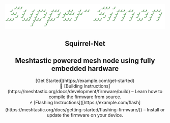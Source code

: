 <div align="center" markdown="1">
  
<img src=".github/SupperSimon.png" alt="SupperSimon" width="800"/>

  <h2 align="center">Squirrel-Net</h2>
  <h2 align="center"> Meshtastic powered mesh node using fully embedded hardware</h2>
  <p>
    [Get Started](https://example.com/get-started) <br/>
    🔧 [Building Instructions](https://meshtastic.org/docs/development/firmware/build) – Learn how to compile the firmware from source. <br/>
    ⚡ [Flashing Instructions]([https://example.com/flash](https://meshtastic.org/docs/getting-started/flashing-firmware/)) – Install or update the firmware on your device.
  </p>
</div>

